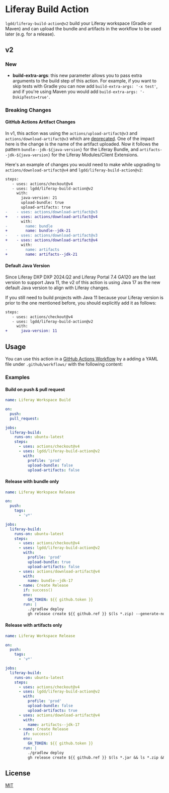 # Liferay Build Action

`lgdd/liferay-build-action@v2` build your Liferay workspace (Gradle or Maven) and can upload the bundle and artifacts in the workflow to be used later (e.g. for a release).

## v2

### New
- **build-extra-args**: this new parameter allows you to pass extra arguments to the build step of this action. For example, if you want to skip tests with Gradle you can now add `build-extra-args: '-x test'`, and if you're using Maven you would add `build-extra-args: '-DskipTests=true'`.

### Breaking Changes
#### GitHub Actions Artifact Changes
In v1, this action was using the `actions/upload-artifact@v3` and `actions/download-artifact@v3` which are [deprecated](https://github.blog/changelog/2024-04-16-deprecation-notice-v3-of-the-artifact-actions/). One of the impact here is the change is the name of the artifact uploaded. Now it follows the pattern `bundle--jdk-${java-version}` for the Liferay Bundle, and `artifacts--jdk-${java-version}` for the Liferay Modules/Client Extensions.

Here's an example of changes you would need to make while upgrading to `actions/download-artifact@v4` and `lgdd/liferay-build-action@v2`:

```diff
steps:
   - uses: actions/checkout@v4
   - uses: lgdd/liferay-build-action@v2
     with:
       java-version: 21
       upload-bundle: true
       upload-artifacts: true
-    - uses: actions/download-artifact@v3
+    - uses: actions/download-artifact@v4
       with:
-        name: bundle
+        name: bundle--jdk-21
-    - uses: actions/download-artifact@v3
+    - uses: actions/download-artifact@v4
       with:
-        name: artifacts
+        name: artifacts--jdk-21
```

#### Default Java Version

Since Liferay DXP DXP 2024.Q2 and Liferay Portal 7.4 GA120 are the last version to support Java 11, the v2 of this action is using Java 17 as the new default Java version to align with Liferay changes.

If you still need to build projects with Java 11 because your Liferay version is prior to the one mentioned before, you should explicitly add it as follows:

```diff
steps:
   - uses: actions/checkout@v4
   - uses: lgdd/liferay-build-action@v2
     with:
+      java-version: 11
```

## Usage

You can use this action in a [GitHub Actions Workflow](https://help.github.com/en/articles/about-github-actions) by a adding a YAML file under `.github/workflows/` with the following content:

### Examples

#### Build on push & pull request

```yaml
name: Liferay Workspace Build

on:
  push:
  pull_request:

jobs:
  liferay-build:
    runs-on: ubuntu-latest
    steps:
      - uses: actions/checkout@v4
      - uses: lgdd/liferay-build-action@v2
        with:
          profile: 'prod'
          upload-bundle: false
          upload-artifacts: false
```

#### Release with bundle only

```yaml
name: Liferay Workspace Release

on:
  push:
    tags:
      - 'v*'

jobs:
  liferay-build:
    runs-on: ubuntu-latest
    steps:
      - uses: actions/checkout@v4
      - uses: lgdd/liferay-build-action@v2
        with:
          profile: 'prod'
          upload-bundle: true
          upload-artifacts: false
      - uses: actions/download-artifact@v4
        with:
          name: bundle--jdk-17
      - name: Create Release
        if: success()
        env:
          GH_TOKEN: ${{ github.token }}
        run: |
          ./gradlew deploy
          gh release create ${{ github.ref }} $(ls *.zip) --generate-notes
```

#### Release with artifacts only

```yaml
name: Liferay Workspace Release

on:
  push:
    tags:
      - 'v*'

jobs:
  liferay-build:
    runs-on: ubuntu-latest
    steps:
      - uses: actions/checkout@v4
      - uses: lgdd/liferay-build-action@v2
        with:
          profile: 'prod'
          upload-bundle: false
          upload-artifacts: true
      - uses: actions/download-artifact@v4
        with:
          name: artifacts--jdk-17
      - name: Create Release
        if: success()
        env:
          GH_TOKEN: ${{ github.token }}
        run: |
          ./gradlew deploy
          gh release create ${{ github.ref }} $(ls *.jar && ls *.zip && ls *.war) --generate-notes
```

## License

[MIT](LICENSE)
